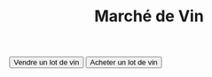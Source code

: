 <!DOCTYPE html>
<html lang="fr">
<head>
    <meta charset="UTF-8">
    <meta name="viewport" content="width=device-width, initial-scale=1.0">
    <title>Marché de Vin</title>
    <link rel="stylesheet" href="styles.css">
</head>
<body>
    <header>
        <h1>Marché de Vin</h1>
    </header>
    <main>
        <div class="choice">
            <button onclick="window.location.href='sell.html'">Vendre un lot de vin</button>
            <button onclick="window.location.href='buy.html'">Acheter un lot de vin</button>
        </div>
    </main>
</body>
</html>
